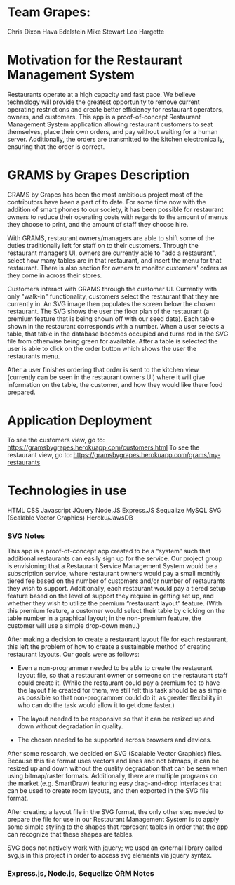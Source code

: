 
# Team Grapes:
  Chris Dixon
  Hava Edelstein
  Mike Stewart 
  Leo Hargette
  
# Motivation for the Restaurant Management System
Restaurants operate at a high capacity and fast pace. We believe technology will provide the greatest opportunity to remove current operating restrictions and create better efficiency for restaurant operators, owners, and customers. This app is a proof-of-concept Restaurant Management System application allowing restaurant customers to seat themselves, place their own orders, and pay without waiting for a human server. Additionally, the orders are transmitted to the kitchen electronically, ensuring that the order is correct.

# GRAMS by Grapes Description 

GRAMS by Grapes has been the most ambitious project most of the contributors have been a part of to date. For some time now with the addition of smart phones to our society, it has been possible for restaurant owners to reduce their operating costs with regards to the amount of menus they choose to print, and the amount of staff they choose hire.

With GRAMS, restaurant owners/managers are able to shift some of the duties traditionally left for staff on to their customers. Through the restaurant managers UI, owners are currently able to "add a restaurant", select how many tables are in that restaurant, and insert the menu for that restaurant. There is also section for owners to monitor customers' orders as they come in across their stores.

Customers interact with GRAMS through the customer UI. Currently with only "walk-in" functionality, customers select the restaurant that they are currently in. An SVG image then populates the screen below the chosen restaurant. The SVG shows the user the floor plan of the restaurant (a premium feature that is being shown off with our seed data). Each table shown in the restaurant corresponds with a number. When a user selects a table, that table in the database becomes occupied and turns red in the SVG file from otherwise being green for available. After a table is selected the user is able to click on the order button which shows the user the restaurants menu.

After a user finishes ordering that order is sent to the kitchen view (currently can be seen in the restaurant owners UI) where it will give information on the table, the customer, and how they would like there food prepared.

# Application Deployment
To see the customers view, go to: https://gramsbygrapes.herokuapp.com/customers.html
To see the restaurant view, go to: https://gramsbygrapes.herokuapp.com/grams/my-restaurants

# Technologies in use 
HTML
CSS
Javascript
JQuery
Node.JS
Express.JS
Sequalize
MySQL
SVG (Scalable Vector Graphics)
Heroku/JawsDB

### SVG Notes
This app is a proof-of-concept app created to be a “system” such that additional restaurants can easily sign up for the service. Our project group is envisioning that a Restaurant Service Management System would be a subscription service, where restaurant owners would pay a small monthly tiered fee based on the number of customers and/or number of restaurants they wish to support. Additionally, each restaurant would pay a tiered setup feature based on the level of support they require in getting set up, and whether they wish to utilize the premium “restaurant layout” feature. (With this premium feature, a customer would select their table by clicking on the table number in a graphical layout; in the non-premium feature, the customer will use a simple drop-down menu.)

After making a decision to create a restaurant layout file for each restaurant, this left the problem of how to create a sustainable method of creating restaurant layouts. Our goals were as follows:

* Even a non-programmer needed to be able to create the restaurant layout file, so that a restaurant owner or someone on the restaurant staff could create it. (While the restaurant could pay a premium fee to have the layout file created for them, we still felt this task should be as simple as possible so that non-programmer could do it, as greater flexibility in who can do the task would allow it to get done faster.)

* The layout needed to be responsive so that it can be resized up and down without degradation in quality.

* The chosen needed to be supported across browsers and devices.

After some research, we decided on SVG (Scalable Vector Graphics) files. Because this file format uses vectors and lines and not bitmaps, it can be resized up and down without the quality degradation that can be seen when using bitmap/raster formats. Additionally, there are multiple programs on the market (e.g. SmartDraw) featuring easy drag-and-drop interfaces that can be used to create room layouts, and then exported in the SVG file format.

After creating a layout file in the SVG format, the only other step needed to prepare the file for use in our Restaurant Management System is to apply some simple styling to the shapes that represent tables in order that the app can recognize that these shapes are tables. 

SVG does not natively work with jquery; we used an external library called svg.js in this project in order to access svg elements via jquery syntax.

### Express.js, Node.js, Sequelize ORM Notes
							
